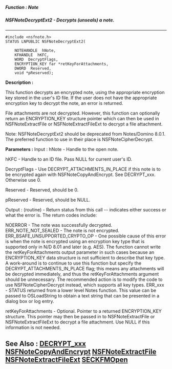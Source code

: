 ##### Function : Note
##### NSFNoteDecryptExt2 - Decrypts (unseals) a note.
---
```
#include <nsfnote.h>
STATUS LNPUBLIC NSFNoteDecryptExt2(

	NOTEHANDLE  hNote,
	KFHANDLE  hKFC,
	WORD  DecryptFlags,
	ENCRYPTION_KEY far *retKeyForAttachments,
	DWORD  Reserved,
	void *pReserved);
```
**Description :**

This function decrypts an encrypted note, using the appropriate encryption key 
stored in the user's ID file.  If the user does not have the appropriate 
encryption key to decrypt the note, an error is returned.  

File attachments are not decrypted.  However, this function can optionally 
return an ENCRYPTION_KEY structure pointer which can then be used in 
NSFNoteExtractFile or NSFNoteExtractFileExt to decrypt a file attachment.
    
   Note: NSFNoteDecryptExt2 should be deprecated from Notes/Domino 8.0.1. The 
preferred function to use in their place is NSFNoteCipherDecrypt.

**Parameters :**
Input :
hNote  -  Handle to the open note.

hKFC  -  Handle to an ID file.  Pass NULL for current user's ID.

DecryptFlags  -  Use DECRYPT_ATTACHMENTS_IN_PLACE if this note is to be encrypted again with NSFNoteCopyAndEncrypt.  See DECRYPT_xxx.  Otherwise use 0.

Reserved  -  Reserved, should be 0.

pReserved  -  Reserved, should be NULL.

Output :
(routine)  -  Return status from this call -- indicates either success or what the error is. The return codes include:

NOERROR - The note was successfully decrypted.
ERR_NOTE_NOT_SEALED - The note is not encrypted.
ERR_BSAFE_UNSUPPORTED_CRYPTO_OP - One possible cause of this error is when the note is encrypted using an encryption key type that is supported only in N/D 8.01 and later (e.g. AES).  The function cannot write the retKeyForAttachments output parameter in such cases because an ENCRYPTION_KEY data structure is not sufficient to describe that key type.  A work-around is to continue to use this function but specify the DECRYPT_ATTACHMENTS_IN_PLACE flag; this means any attachments will be decrypted immediately, and thus the retKeyForAttachments argument should be unnecessary.  The recommended action is to modify the code to use NSFNoteCipherDecrypt instead, which supports all key types.
ERR_xxx - STATUS returned from a lower level Notes function.  This value can be passed to OSLoadString to obtain a text string that can be presented in a dialog box or log entry.


retKeyForAttachments  -  Optional.  Pointer to a returned ENCRYPTION_KEY structure.  This pointer may then be passed in to NSFNoteExtractFile or NSFNoteExtractFileExt to decrypt a file attachment.  Use NULL if this information is not needed.


**See Also :**
[DECRYPT_xxx](/reference/Symb/DECRYPT_xxx)
[NSFNoteCopyAndEncrypt](/reference/Func/NSFNoteCopyAndEncrypt)
[NSFNoteExtractFile](/reference/Func/NSFNoteExtractFile)
[NSFNoteExtractFileExt](/reference/Func/NSFNoteExtractFileExt)
[SECKFMOpen](/reference/Func/SECKFMOpen)
---
